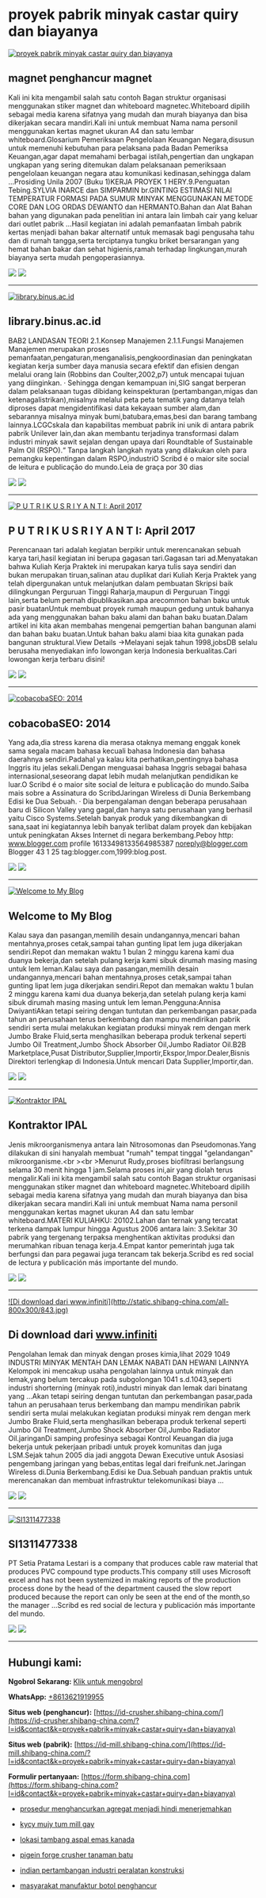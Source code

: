 # proyek pabrik minyak castar quiry dan biayanya

<a href="https://swt.shibang-china.com/?l=id&img&k=proyek+pabrik+minyak+castar+quiry+dan+biayanya" target="_blank">![proyek pabrik minyak castar quiry dan biayanya](http://static.shibang-china.com/all-800x300/296.jpg)</a>

## magnet penghancur magnet
Kali ini kita mengambil salah satu contoh Bagan struktur organisasi menggunakan stiker magnet dan whiteboard magnetec.Whiteboard dipilih sebagai media karena sifatnya yang mudah dan murah biayanya dan bisa dikerjakan secara mandiri.Kali ini untuk membuat Nama nama personil menggunakan kertas magnet ukuran A4 dan satu lembar whiteboard.Glosarium Pemeriksaan Pengelolaan Keuangan Negara,disusun untuk memenuhi kebutuhan para pelaksana pada Badan Pemeriksa Keuangan,agar dapat memahami berbagai istilah,pengertian dan ungkapan ungkapan yang sering ditemukan dalam pelaksanaan pemeriksaan pengelolaan keuangan negara atau komunikasi kedinasan,sehingga dalam …Prosiding Unila 2007 (Buku 1)KERJA PROYEK 1 HERY.9.Penguatan Tebing.SYLVIA INARCE dan SIMPARMIN br.GINTING ESTIMASI NILAI TEMPERATUR FORMASI PADA SUMUR MINYAK MENGGUNAKAN METODE CORE DAN LOG ORDAS DEWANTO dan HERMANTO.Bahan dan Alat Bahan bahan yang digunakan pada penelitian ini antara lain limbah cair yang keluar dari outlet pabrik …Hasil kegiatan ini adalah pemanfaatan limbah pabrik kertas menjadi bahan bakar alternatif untuk memasak bagi pengusaha tahu dan di rumah tangga,serta terciptanya tungku briket bersarangan yang hemat bahan bakar dan sehat higienis,ramah terhadap lingkungan,murah biayanya serta mudah pengoperasiannya.


<a href="https://whatsapp.shibangsoft.com/WhatsApp.php" target="_blank" title="WhatsApp">![](http://static.shibang-china.com/icon/whatsapp.png)</a> <a href="https://swt.shibang-china.com/?l=id&icon&k=proyek+pabrik+minyak+castar+quiry+dan+biayanya" target="_blank">![](http://static.shibang-china.com/icon/chat-id.png)</a>

---

<a href="https://swt.shibang-china.com/?l=id&img&k=proyek+pabrik+minyak+castar+quiry+dan+biayanya" target="_blank">![library.binus.ac.id](http://static.shibang-china.com/all-800x300/1368.jpg)</a>

## library.binus.ac.id
BAB2 LANDASAN TEORI 2.1.Konsep Manajemen 2.1.1.Fungsi Manajemen Manajemen merupakan proses pemanfaatan,pengaturan,menganalisis,pengkoordinasian dan peningkatan kegiatan kerja sumber daya manusia secara efektif dan efisien dengan melalui orang lain (Robbins dan Coulter,2002,p7) untuk mencapai tujuan yang diinginkan.&nbsp;&#0183;&#32;Sehingga dengan kemampuan ini,SIG sangat berperan dalam pelaksanaan tugas dibidang keinspekturan (pertambangan,migas dan ketenagalistrikan),misalnya melalui peta peta tematik yang datanya telah diproses dapat mengidentifikasi data kekayaan sumber alam,dan sebarannya misalnya minyak bumi,batubara,emas,besi dan barang tambang lainnya.LCGCskala dan kapabilitas membuat pabrik ini unik di antara pabrik pabrik Unilever lain,dan akan membantu terjadinya transformasi dalam industri minyak sawit sejalan dengan upaya dari Roundtable of Sustainable Palm Oil (RSPO).“ Tanpa langkah langkah nyata yang dilakukan oleh para pemangku kepentingan dalam RSPO,industriO Scribd &#233; o maior site social de leitura e publica&#231;&#227;o do mundo.Leia de gra&#231;a por 30 dias


<a href="https://whatsapp.shibangsoft.com/WhatsApp.php" target="_blank" title="WhatsApp">![](http://static.shibang-china.com/icon/whatsapp.png)</a> <a href="https://swt.shibang-china.com/?l=id&icon&k=proyek+pabrik+minyak+castar+quiry+dan+biayanya" target="_blank">![](http://static.shibang-china.com/icon/chat-id.png)</a>

---

<a href="https://swt.shibang-china.com/?l=id&img&k=proyek+pabrik+minyak+castar+quiry+dan+biayanya" target="_blank">![P U T R I K U S R I Y A N T I: April 2017](http://static.shibang-china.com/all-800x300/130.jpg)</a>

## P U T R I K U S R I Y A N T I: April 2017
Perencanaan tari adalah kegiatan berpikir untuk merencanakan sebuah karya tari,hasil kegiatan ini berupa gagasan tari.Gagasan tari ad.Menyatakan bahwa Kuliah Kerja Praktek ini merupakan karya tulis saya sendiri dan bukan merupakan tiruan,salinan atau duplikat dari Kuliah Kerja Praktek yang telah dipergunakan untuk melanjutkan dalam pembuatan Skripsi baik dilingkungan Perguruan Tinggi Raharja,maupun di Perguruan Tinggi lain,serta belum pernah dipublikasikan.apa arecommon bahan baku untuk pasir buatanUntuk membuat proyek rumah maupun gedung untuk bahanya ada yang menggunakan bahan baku alami dan bahan baku buatan.Dalam artikel ini kita akan membahas mengenai pemgertian bahan bangunan alami dan bahan baku buatan.Untuk bahan baku alami biaa kita gunakan pada bangunan struktural.View Details →Melayani sejak tahun 1998,jobsDB selalu berusaha menyediakan info lowongan kerja Indonesia berkualitas.Cari lowongan kerja terbaru disini!


<a href="https://whatsapp.shibangsoft.com/WhatsApp.php" target="_blank" title="WhatsApp">![](http://static.shibang-china.com/icon/whatsapp.png)</a> <a href="https://swt.shibang-china.com/?l=id&icon&k=proyek+pabrik+minyak+castar+quiry+dan+biayanya" target="_blank">![](http://static.shibang-china.com/icon/chat-id.png)</a>

---

<a href="https://swt.shibang-china.com/?l=id&img&k=proyek+pabrik+minyak+castar+quiry+dan+biayanya" target="_blank">![cobacobaSEO: 2014](http://static.shibang-china.com/all-800x300/1121.jpg)</a>

## cobacobaSEO: 2014
Yang ada,dia stress karena dia merasa otaknya memang enggak konek sama segala macam bahasa kecuali bahasa Indonesia dan bahasa daerahnya sendiri.Padahal ya kalau kita perhatikan,pentingnya bahasa Inggris itu jelas sekali.Dengan menguasai bahasa Inggris sebagai bahasa internasional,seseorang dapat lebih mudah melanjutkan pendidikan ke luar.O Scribd &#233; o maior site social de leitura e publica&#231;&#227;o do mundo.Saiba mais sobre a Assinatura do ScribdJaringan Wireless di Dunia Berkembang Edisi ke Dua Sebuah.&nbsp;&#0183;&#32;Dia berpengalaman dengan beberapa perusahaan baru di Silicon Valley yang gagal,dan hanya satu perusahaan yang berhasil yaitu Cisco Systems.Setelah banyak produk yang dikembangkan di sana,saat ini kegiatannya lebih banyak terlibat dalam proyek dan kebijakan untuk peningkatan Akses Internet di negara berkembang.Peboy http: www.blogger.com profile 16133498133564985387 noreply@blogger.com Blogger 43 1 25 tag:blogger.com,1999:blog.post.


<a href="https://whatsapp.shibangsoft.com/WhatsApp.php" target="_blank" title="WhatsApp">![](http://static.shibang-china.com/icon/whatsapp.png)</a> <a href="https://swt.shibang-china.com/?l=id&icon&k=proyek+pabrik+minyak+castar+quiry+dan+biayanya" target="_blank">![](http://static.shibang-china.com/icon/chat-id.png)</a>

---

<a href="https://swt.shibang-china.com/?l=id&img&k=proyek+pabrik+minyak+castar+quiry+dan+biayanya" target="_blank">![Welcome to My Blog](http://static.shibang-china.com/all-800x300/604.jpg)</a>

## Welcome to My Blog
Kalau saya dan pasangan,memilih desain undangannya,mencari bahan mentahnya,proses cetak,sampai tahan gunting lipat lem juga dikerjakan sendiri.Repot dan memakan waktu 1 bulan 2 minggu karena kami dua duanya bekerja,dan setelah pulang kerja kami sibuk dirumah masing masing untuk lem leman.Kalau saya dan pasangan,memilih desain undangannya,mencari bahan mentahnya,proses cetak,sampai tahan gunting lipat lem juga dikerjakan sendiri.Repot dan memakan waktu 1 bulan 2 minggu karena kami dua duanya bekerja,dan setelah pulang kerja kami sibuk dirumah masing masing untuk lem leman.Pengguna:Annisa DwiyantiAkan tetapi seiring dengan tuntutan dan perkembangan pasar,pada tahun an perusahaan terus berkembang dan mampu mendirikan pabrik sendiri serta mulai melakukan kegiatan produksi minyak rem dengan merk Jumbo Brake Fluid,serta menghasilkan beberapa produk terkenal seperti Jumbo Oil Treatment,Jumbo Shock Absorber Oil,Jumbo Radiator Oil.B2B Marketplace,Pusat Distributor,Supplier,Importir,Ekspor,Impor.Dealer,Bisnis Direktori terlengkap di Indonesia.Untuk mencari Data Supplier,Importir,dan.


<a href="https://whatsapp.shibangsoft.com/WhatsApp.php" target="_blank" title="WhatsApp">![](http://static.shibang-china.com/icon/whatsapp.png)</a> <a href="https://swt.shibang-china.com/?l=id&icon&k=proyek+pabrik+minyak+castar+quiry+dan+biayanya" target="_blank">![](http://static.shibang-china.com/icon/chat-id.png)</a>

---

<a href="https://swt.shibang-china.com/?l=id&img&k=proyek+pabrik+minyak+castar+quiry+dan+biayanya" target="_blank">![Kontraktor IPAL](http://static.shibang-china.com/all-800x300/1363.jpg)</a>

## Kontraktor IPAL
Jenis mikroorganismenya antara lain Nitrosomonas dan Pseudomonas.Yang dilakukan di sini hanyalah membuat &quot;rumah&quot; tempat tinggal &quot;gelandangan&quot; mikroorganisme.&lt;br &gt;&lt;br &gt;Menurut Rudy,proses biofiltrasi berlangsung selama 30 menit hingga 1 jam.Selama proses ini,air yang diolah terus mengalir.Kali ini kita mengambil salah satu contoh Bagan struktur organisasi menggunakan stiker magnet dan whiteboard magnetec.Whiteboard dipilih sebagai media karena sifatnya yang mudah dan murah biayanya dan bisa dikerjakan secara mandiri.Kali ini untuk membuat Nama nama personil menggunakan kertas magnet ukuran A4 dan satu lembar whiteboard.MATERI KULIAHKU: 20102.Lahan dan ternak yang tercatat terkena dampak lumpur hingga Agustus 2006 antara lain: 3.Sekitar 30 pabrik yang tergenang terpaksa menghentikan aktivitas produksi dan merumahkan ribuan tenaga kerja.4.Empat kantor pemerintah juga tak berfungsi dan para pegawai juga terancam tak bekerja.Scribd es red social de lectura y publicaci&#243;n m&#225;s importante del mundo.


<a href="https://whatsapp.shibangsoft.com/WhatsApp.php" target="_blank" title="WhatsApp">![](http://static.shibang-china.com/icon/whatsapp.png)</a> <a href="https://swt.shibang-china.com/?l=id&icon&k=proyek+pabrik+minyak+castar+quiry+dan+biayanya" target="_blank">![](http://static.shibang-china.com/icon/chat-id.png)</a>

---

<a href="https://swt.shibang-china.com/?l=id&img&k=proyek+pabrik+minyak+castar+quiry+dan+biayanya" target="_blank">![Di download dari www.infiniti](http://static.shibang-china.com/all-800x300/843.jpg)</a>

## Di download dari www.infiniti
Pengolahan lemak dan minyak dengan proses kimia,lihat 2029 1049 INDUSTRI MINYAK MENTAH DAN LEMAK NABATI DAN HEWANI LAINNYA Kelompok ini mencakup usaha pengolahan lainnya untuk minyak dan lemak,yang belum tercakup pada subgolongan 1041 s.d.1043,seperti industri shorterning (minyak roti),industri minyak dan lemak dari binatang yang …Akan tetapi seiring dengan tuntutan dan perkembangan pasar,pada tahun an perusahaan terus berkembang dan mampu mendirikan pabrik sendiri serta mulai melakukan kegiatan produksi minyak rem dengan merk Jumbo Brake Fluid,serta menghasilkan beberapa produk terkenal seperti Jumbo Oil Treatment,Jumbo Shock Absorber Oil,Jumbo Radiator Oil.jaringanDi samping profesinya sebagai Kontrol Keuangan dia juga bekerja untuk pekerjaan pribadi untuk proyek komunitas dan juga LSM.Sejak tahun 2005 dia jadi anggota Dewan Executive untuk Asosiasi pengembang jaringan yang bebas,entitas legal dari freifunk.net.Jaringan Wireless di.Dunia Berkembang.Edisi ke Dua.Sebuah panduan praktis untuk merencanakan dan membuat infrastruktur telekomunikasi biaya …


<a href="https://whatsapp.shibangsoft.com/WhatsApp.php" target="_blank" title="WhatsApp">![](http://static.shibang-china.com/icon/whatsapp.png)</a> <a href="https://swt.shibang-china.com/?l=id&icon&k=proyek+pabrik+minyak+castar+quiry+dan+biayanya" target="_blank">![](http://static.shibang-china.com/icon/chat-id.png)</a>

---

<a href="https://swt.shibang-china.com/?l=id&img&k=proyek+pabrik+minyak+castar+quiry+dan+biayanya" target="_blank">![SI1311477338](http://static.shibang-china.com/all-800x300/1354.jpg)</a>

## SI1311477338
PT Setia Pratama Lestari is a company that produces cable raw material that produces PVC compound type products.This company still uses Microsoft excel and has not been systemized in making reports of the production process done by the head of the department caused the slow report produced because the report can only be seen at the end of the month,so the manager …Scribd es red social de lectura y publicaci&#243;n m&#225;s importante del mundo.

<a href="https://whatsapp.shibangsoft.com/WhatsApp.php" target="_blank" title="WhatsApp">![](http://static.shibang-china.com/icon/whatsapp.png)</a> <a href="https://swt.shibang-china.com/?l=id&icon&k=proyek+pabrik+minyak+castar+quiry+dan+biayanya" target="_blank">![](http://static.shibang-china.com/icon/chat-id.png)</a>

---
## Hubungi kami:

**Ngobrol Sekarang:** [Klik untuk mengobrol](https://swt.shibang-china.com?l=id&contact&k=proyek+pabrik+minyak+castar+quiry+dan+biayanya)

**WhatsApp:**  [+8613621919955](https://whatsapp.shibangsoft.com/WhatsApp.php)

**Situs web (penghancur):** [https://id-crusher.shibang-china.com/](https://id-crusher.shibang-china.com/?l=id&contact&k=proyek+pabrik+minyak+castar+quiry+dan+biayanya)

**Situs web (pabrik):** [https://id-mill.shibang-china.com/](https://id-mill.shibang-china.com/?l=id&contact&k=proyek+pabrik+minyak+castar+quiry+dan+biayanya)

**Formulir pertanyaan:** [https://form.shibang-china.com](https://form.shibang-china.com?l=id&contact&k=proyek+pabrik+minyak+castar+quiry+dan+biayanya)

* [prosedur menghancurkan agregat menjadi hindi menerjemahkan](../43/prosedur%20menghancurkan%20agregat%20menjadi%20hindi%20menerjemahkan.md)

* [kycy mujy tum mill gay](../50/kycy%20mujy%20tum%20mill%20gay.md)

* [lokasi tambang aspal emas kanada](../45/lokasi%20tambang%20aspal%20emas%20kanada.md)

* [pigein forge crusher tanaman batu](../48/pigein%20forge%20crusher%20tanaman%20batu.md)

* [indian pertambangan industri peralatan konstruksi](../43/indian%20pertambangan%20industri%20peralatan%20konstruksi.md)

* [masyarakat manufaktur botol penghancur](../44/masyarakat%20manufaktur%20botol%20penghancur.md)